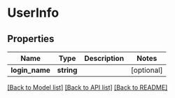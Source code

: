 # UserInfo

## Properties
Name | Type | Description | Notes
------------ | ------------- | ------------- | -------------
**login_name** | **string** |  | [optional] 

[[Back to Model list]](../../README.md#documentation-for-models) [[Back to API list]](../../README.md#documentation-for-api-endpoints) [[Back to README]](../../README.md)

